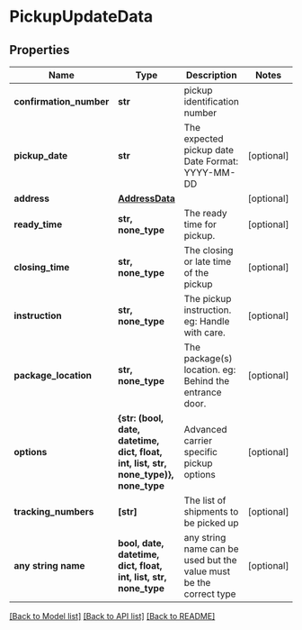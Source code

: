 # PickupUpdateData


## Properties
Name | Type | Description | Notes
------------ | ------------- | ------------- | -------------
**confirmation_number** | **str** | pickup identification number | 
**pickup_date** | **str** |  The expected pickup date  Date Format: YYYY-MM-DD  | [optional] 
**address** | [**AddressData**](AddressData.md) |  | [optional] 
**ready_time** | **str, none_type** | The ready time for pickup. | [optional] 
**closing_time** | **str, none_type** | The closing or late time of the pickup | [optional] 
**instruction** | **str, none_type** |  The pickup instruction.  eg: Handle with care.  | [optional] 
**package_location** | **str, none_type** |  The package(s) location.  eg: Behind the entrance door.  | [optional] 
**options** | **{str: (bool, date, datetime, dict, float, int, list, str, none_type)}, none_type** | Advanced carrier specific pickup options | [optional] 
**tracking_numbers** | **[str]** | The list of shipments to be picked up | [optional] 
**any string name** | **bool, date, datetime, dict, float, int, list, str, none_type** | any string name can be used but the value must be the correct type | [optional]

[[Back to Model list]](../README.md#documentation-for-models) [[Back to API list]](../README.md#documentation-for-api-endpoints) [[Back to README]](../README.md)


